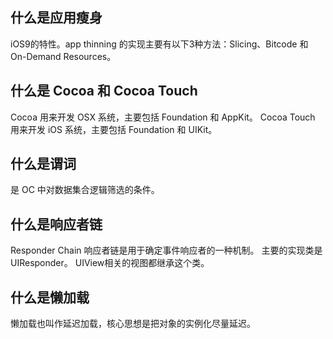 ## 什么是应用瘦身
iOS9的特性。app thinning 的实现主要有以下3种方法：Slicing、Bitcode 和 On-Demand Resources。

## 什么是 Cocoa 和 Cocoa Touch
Cocoa 用来开发 OSX 系统，主要包括 Foundation 和 AppKit。
Cocoa Touch 用来开发 iOS 系统，主要包括 Foundation 和 UIKit。

## 什么是谓词
是 OC 中对数据集合逻辑筛选的条件。

## 什么是响应者链
Responder Chain 响应者链是用于确定事件响应者的一种机制。
主要的实现类是 UIResponder。 UIView相关的视图都继承这个类。


## 什么是懒加载
懒加载也叫作延迟加载，核心思想是把对象的实例化尽量延迟。